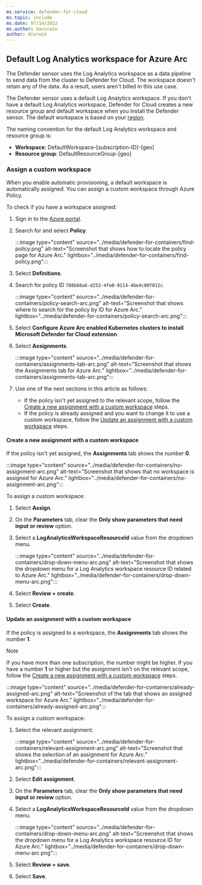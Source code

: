 ```yaml
---
ms.service: defender-for-cloud
ms.topic: include
ms.date: 07/14/2022
ms.author: dacurwin
author: dcurwin
---
```


## Default Log Analytics workspace for Azure Arc

The Defender sensor uses the Log Analytics workspace as a data pipeline to send data from the cluster to Defender for Cloud. The workspace doesn't retain any of the data. As a result, users aren't billed in this use case.

The Defender sensor uses a default Log Analytics workspace. If you don't have a default Log Analytics workspace, Defender for Cloud creates a new resource group and default workspace when you install the Defender sensor. The default workspace is based on your [region](../faq-data-collection-agents.yml).

The naming convention for the default Log Analytics workspace and resource group is:

- **Workspace**: DefaultWorkspace-\[subscription-ID]-\[geo]
- **Resource group**: DefaultResourceGroup-\[geo]

### Assign a custom workspace

When you enable automatic provisioning, a default workspace is automatically assigned. You can assign a custom workspace through Azure Policy.

To check if you have a workspace assigned:

1. Sign in to the [Azure portal](https://portal.azure.com).

1. Search for and select **Policy**.

    :::image type="content" source="../media/defender-for-containers/find-policy.png" alt-text="Screenshot that shows how to locate the policy page for Azure Arc." lightbox="../media/defender-for-containers/find-policy.png":::

1. Select **Definitions**.

1. Search for policy ID `708b60a6-d253-4fe0-9114-4be4c00f012c`.

    :::image type="content" source="../media/defender-for-containers/policy-search-arc.png" alt-text="Screenshot that shows where to search for the policy by ID for Azure Arc." lightbox="../media/defender-for-containers/policy-search-arc.png":::

1. Select **Configure Azure Arc enabled Kubernetes clusters to install Microsoft Defender for Cloud extension**.

1. Select **Assignments**.

    :::image type="content" source="../media/defender-for-containers/assignments-tab-arc.png" alt-text="Screenshot that shows the Assignments tab for Azure Arc." lightbox="../media/defender-for-containers/assignments-tab-arc.png":::

1. Use one of the next sections in this article as follows:

   - If the policy isn't yet assigned to the relevant scope, follow the [Create a new assignment with a custom workspace](#create-a-new-assignment-with-a-custom-workspace) steps.
   - If the policy is already assigned and you want to change it to use a custom workspace, follow the [Update an assignment with a custom workspace](#update-an-assignment-with-a-custom-workspace) steps.

#### Create a new assignment with a custom workspace

If the policy isn't yet assigned, the **Assignments** tab shows the number **0**.

:::image type="content" source="../media/defender-for-containers/no-assignment-arc.png" alt-text="Screenshot that shows that no workspace is assigned for Azure Arc." lightbox="../media/defender-for-containers/no-assignment-arc.png":::

To assign a custom workspace:

1. Select **Assign**.

1. On the **Parameters** tab, clear the **Only show parameters that need input or review** option.

1. Select a **LogAnalyticsWorkspaceResourceId** value from the dropdown menu.

   :::image type="content" source="../media/defender-for-containers/drop-down-menu-arc.png" alt-text="Screenshot that shows the dropdown menu for a Log Analytics workspace resource ID related to Azure Arc." lightbox="../media/defender-for-containers/drop-down-menu-arc.png":::

1. Select **Review + create**.

1. Select **Create**.

#### Update an assignment with a custom workspace

If the policy is assigned to a workspace, the **Assignments** tab shows the number **1**.

> [!NOTE]
> If you have more than one subscription, the number might be higher. If you have a number **1** or higher but the assignment isn't on the relevant scope, follow the [Create a new assignment with a custom workspace](#create-a-new-assignment-with-a-custom-workspace) steps.

:::image type="content" source="../media/defender-for-containers/already-assigned-arc.png" alt-text="Screenshot of the tab that shows an assigned workspace for Azure Arc." lightbox="../media/defender-for-containers/already-assigned-arc.png":::

To assign a custom workspace:

1. Select the relevant assignment.

    :::image type="content" source="../media/defender-for-containers/relevant-assignment-arc.png" alt-text="Screenshot that shows the selection of an assignment for Azure Arc." lightbox="../media/defender-for-containers/relevant-assignment-arc.png":::

1. Select **Edit assignment**.

1. On the **Parameters** tab, clear the **Only show parameters that need input or review** option.

1. Select a **LogAnalyticsWorkspaceResourceId** value from the dropdown menu.

   :::image type="content" source="../media/defender-for-containers/drop-down-menu-arc.png" alt-text="Screenshot that shows the dropdown menu for a Log Analytics workspace resource ID for Azure Arc." lightbox="../media/defender-for-containers/drop-down-menu-arc.png":::

1. Select **Review + save**.

1. Select **Save**.
